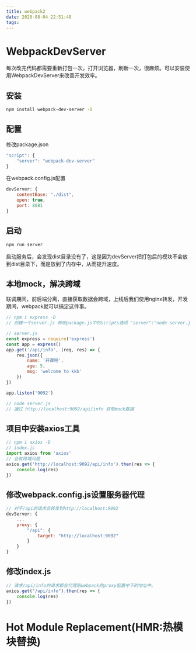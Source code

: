```yaml
---
title: webpack2
date: 2020-08-04 22:51:48
tags:
---
```


# WebpackDevServer
每次改完代码都需要重新打包一次，打开浏览器，刷新一次，很麻烦。可以安装使用WebpackDevServer来改善开发效率。
## 安装
```bash
npm install webpack-dev-server -D
```
## 配置
修改package.json
```js
"script": {
    "server": "webpack-dev-server"
}
```

在webpack.config.js配置
```js
devServer: {
    contentBase: "./dist",
    open: true,
    port: 8081
}
```
## 启动
```bash
npm run server
```
启动服务后，会发现dist目录没有了，这是因为devServer把打包后的模块不会放到dist目录下，而是放到了内存中，从而提升速度。

## 本地mock，解决跨域
联调期间，前后端分离，直接获取数据会跨域，上线后我们使用nginx转发，开发期间，webpack就可以搞定这件事。
```js
// npm i express -D
// 创建一个server.js 修改package.js中的scripts选项 "server":"node server.js"

// server.js
const express = require('express')
const app = express()
app.get('/api/info', (req, res) => {
    res.json({
        name: '开课吧',
        age: 5,
        msg: 'welcome to kkb'
    })
})

app.listen('9092')

// node server.js
// 通过 http://localhost:9092/api/info 获取mock数据
```

## 项目中安装axios工具
```js
// npm i axios -D
// index.js
import axios from 'axios'
// 会有跨域问题
axios.get('http://localhost:9092/api/info').then(res => {
    console.log(res)
})
```

## 修改webpack.config.js设置服务器代理
```js
// 对于/api的请求会转发到http://localhost:9092
devServer: {
    ...
    proxy: {
        "/api": {
            target: "http://localhost:9092"
        }
    }
}
```

## 修改index.js
```js
// 请求/api/info的请求都会代理到webpack的proxy配置中下的地址中。
axios.get("/api/info").then(res => {
    console.log(res)
})
```

# Hot Module Replacement(HMR:热模块替换)
